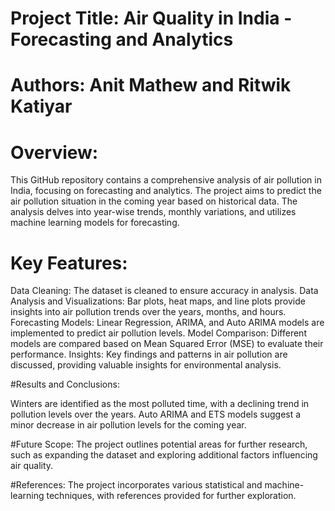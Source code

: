 # Project Title: Air Quality in India - Forecasting and Analytics

# Authors: Anit Mathew and Ritwik Katiyar

# Overview:
This GitHub repository contains a comprehensive analysis of air pollution in India, focusing on forecasting and analytics. The project aims to predict the air pollution situation in the coming year based on historical data. The analysis delves into year-wise trends, monthly variations, and utilizes machine learning models for forecasting.

# Key Features:

Data Cleaning: The dataset is cleaned to ensure accuracy in analysis.
Data Analysis and Visualizations: Bar plots, heat maps, and line plots provide insights into air pollution trends over the years, months, and hours.
Forecasting Models: Linear Regression, ARIMA, and Auto ARIMA models are implemented to predict air pollution levels.
Model Comparison: Different models are compared based on Mean Squared Error (MSE) to evaluate their performance.
Insights: Key findings and patterns in air pollution are discussed, providing valuable insights for environmental analysis.

#Results and Conclusions:

Winters are identified as the most polluted time, with a declining trend in pollution levels over the years.
Auto ARIMA and ETS models suggest a minor decrease in air pollution levels for the coming year.

#Future Scope:
The project outlines potential areas for further research, such as expanding the dataset and exploring additional factors influencing air quality.

#References:
The project incorporates various statistical and machine-learning techniques, with references provided for further exploration.
